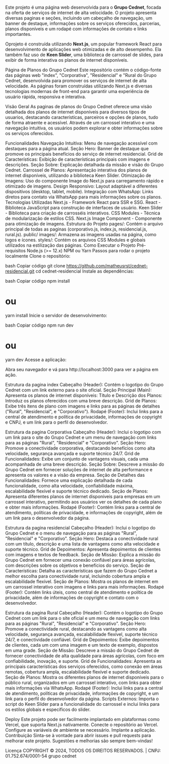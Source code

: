 Este projeto é uma página web desenvolvida para o **Grupo Cednet**, focada na oferta de serviços de internet de alta velocidade. O projeto apresenta diversas paginas e seções, incluindo um cabeçalho de navegação, um banner de destaque, informações sobre os serviços oferecidos, parcerias, planos disponíveis e um rodapé com informações de contato e links importantes.

Oprojeto é construída utilizando **Next.js**, um popular framework React para desenvolvimento de aplicações web otimizadas e de alto desempenho. Ela também faz uso de **Keen Slider**, uma biblioteca de carrossel de slides, para exibir de forma interativa os planos de internet disponíveis.


Página de Planos do Grupo Cednet
Este repositório contém o código-fonte das páginas web "index", "Corporativa", "Residencial" e "Rural do Grupo Cednet, desenvolvida para promover os serviços de internet de alta velocidade. As páginas foram construídas utilizando Next.js e diversas tecnologias modernas de front-end para garantir uma experiência de usuário rápida, responsiva e interativa.

Visão Geral
As paginas de planos do Grupo Cednet oferece uma visão detalhada dos planos de internet disponíveis para diversos tipos de usuarios, destacando características, parceiros e opções de planos, tudo de forma atraente e acessível. Através de um carrossel interativo e uma navegação intuitiva, os usuários podem explorar e obter informações sobre os serviços oferecidos.

Funcionalidades
Navegação Intuitiva: Menu de navegação acessível com destaques para a página atual.
Seção Hero: Banner de destaque que promove os principais benefícios do serviço de internet residencial.
Grid de Características: Exibição de características principais com imagens e descrições.
Seção Sobre: Explicação detalhada da missão e visão do Grupo Cednet.
Carrossel de Planos: Apresentação interativa dos planos de internet disponíveis, utilizando a biblioteca Keen Slider.
Otimização de Imagens: Uso do componente Image do Next.js para carregamento rápido e otimizado de imagens.
Design Responsivo: Layout adaptável a diferentes dispositivos (desktop, tablet, mobile).
Integração com WhatsApp: Links diretos para contato via WhatsApp para mais informações sobre os planos.
Tecnologias Utilizadas
Next.js - Framework React para SSR e SSG.
React - Biblioteca JavaScript para construção de interfaces de usuário.
Keen Slider - Biblioteca para criação de carrosséis interativos.
CSS Modules - Técnica de modularização de estilos CSS.
Next.js Image Component - Componente para otimização de imagens.
Estrutura do Projeto
pages/: Contém o arquivo principal de todas as paginas (corporativo.js, index.js, residencial.js, rural.js).
public/ images/: Armazena as imagens usadas na página, como logos e ícones.
styles/: Contém os arquivos CSS Modules e globais utilizados na estilização das páginas.
Como Executar o Projeto
Pré-requisitos
Node.js (>= 12.x)
NPM ou Yarn
Passos para rodar o projeto localmente
Clone o repositório:

bash
Copiar código
git clone https://github.com/matheusrst/cednet-residencial.git
cd cednet-residencial
Instale as dependências:

bash
Copiar código
npm install
# ou
yarn install
Inicie o servidor de desenvolvimento:

bash
Copiar código
npm run dev
# ou
yarn dev
Acesse a aplicação:

Abra seu navegador e vá para http://localhost:3000 para ver a página em ação.

Estrutura da pagina index
Cabeçalho (Header): Contém o logotipo do Grupo Cednet com um link externo para o site oficial.
Seção Principal (Main): Apresenta os planos de internet disponíveis:
Título e Descrição dos Planos: Introduz os planos oferecidos com uma breve descrição.
Grid de Planos: Exibe três itens de plano com imagens e links para as páginas de detalhes ("Rural", "Residencial", e "Corporativo").
Rodapé (Footer): Inclui links para a central de atendimento e política de privacidade, informações de copyright e CNPJ, e um link para o perfil do desenvolvedor.

Estrutura da pagina Corporativa
Cabeçalho (Header): Inclui o logotipo com um link para o site do Grupo Cednet e um menu de navegação com links para as páginas "Rural", "Residencial" e "Corporativo".
Seção Hero: Promove a conectividade corporativa, destacando benefícios como alta velocidade, segurança avançada e suporte técnico 24/7.
Grid de Funcionalidades: Exibe um conjunto de vantagens visuais, cada uma acompanhada de uma breve descrição.
Seção Sobre: Descreve a missão do Grupo Cednet em fornecer soluções de internet de alta performance e apresenta os valores e a visão da empresa.
Seção de Detalhes das Funcionalidades: Fornece uma explicação detalhada de cada funcionalidade, como alta velocidade, confiabilidade máxima, escalabilidade flexível e suporte técnico dedicado.
Seção de Planos: Apresenta diferentes planos de internet disponíveis para empresas em um carrossel interativo, permitindo aos usuários ver os detalhes de cada plano e obter mais informações.
Rodapé (Footer): Contém links para a central de atendimento, políticas de privacidade, e informações de copyright, além de um link para o desenvolvedor da página.

Estrutura da pagina residencial
Cabeçalho (Header): Inclui o logotipo do Grupo Cednet e o menu de navegação para as páginas "Rural", "Residencial" e "Corporativo".
Seção Hero: Destaca a conectividade rural com um título, descrição e uma lista de vantagens como alta velocidade e suporte técnico.
Grid de Depoimentos: Apresenta depoimentos de clientes com imagens e textos de feedback.
Seção de Missão: Explica a missão do Grupo Cednet em fornecer uma conexão confiável para áreas agrícolas, com descrições sobre os objetivos e benefícios do serviço.
Seção de Características: Detalha as características que fazem do Grupo Cednet a melhor escolha para conectividade rural, incluindo cobertura ampla e escalabilidade flexível.
Seção de Planos: Mostra os planos de internet em um carrossel interativo com imagens e links para mais informações.
Rodapé (Footer): Contém links úteis, como central de atendimento e política de privacidade, além de informações de copyright e contato com o desenvolvedor.

Estrutura da pagina Rural
Cabeçalho (Header): Contém o logotipo do Grupo Cednet com um link para o site oficial e um menu de navegação com links para as páginas "Rural", "Residencial" e "Corporativo".
Seção Hero: Promove a conectividade rural, destacando as vantagens como alta velocidade, segurança avançada, escalabilidade flexível, suporte técnico 24/7, e conectividade confiável.
Grid de Depoimentos: Exibe depoimentos de clientes, cada um com uma imagem e um texto de exemplo, dispostos em uma grade.
Seção de Missão: Descreve a missão do Grupo Cednet de fornecer conectividade de alta qualidade para áreas agrícolas, com foco em confiabilidade, inovação, e suporte.
Grid de Funcionalidades: Apresenta as principais características dos serviços oferecidos, como conexão em áreas remotas, cobertura ampla, escalabilidade flexível e suporte dedicado.
Seção de Planos: Mostra os diferentes planos de internet disponíveis para o público rural, organizados em um carrossel interativo, com links para obter mais informações via WhatsApp.
Rodapé (Footer): Inclui links para a central de atendimento, políticas de privacidade, informações de copyright, e um link para o perfil do desenvolvedor da página.
Scripts Externos: Importa o script do Keen Slider para a funcionalidade do carrossel e inclui links para os estilos globais e específicos do slider.

Deploy
Este projeto pode ser facilmente implantado em plataformas como Vercel, que suporta Next.js nativamente.
Conecte o repositório ao Vercel.
Configure as variáveis de ambiente se necessário.
Implante a aplicação.
Contribuição
Sinta-se à vontade para abrir issues e pull requests para melhorar este projeto. Sugestões e melhorias são sempre bem-vindas!

Licença
COPYRIGHT © 2024, TODOS OS DIREITOS RESERVADOS. | CNPJ: 01.752.674/0001-54 grupo cednet 
